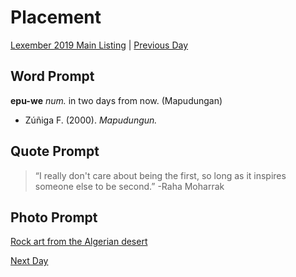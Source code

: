 # Placement
[Lexember 2019 Main Listing](../../toc_lex19) | [Previous Day](29)

## Word Prompt

**epu-we** _num._ in two days from now. (Mapudungan)

+ Zúñiga F. (2000). _Mapudungun._

## Quote Prompt

> “I really don't care about being the first, so long as it inspires someone else to be second.” -Raha Moharrak

## Photo Prompt

[Rock art from the Algerian desert](https://commons.wikimedia.org/wiki/File:Algerien_Desert.jpg)

[Next Day](31)
